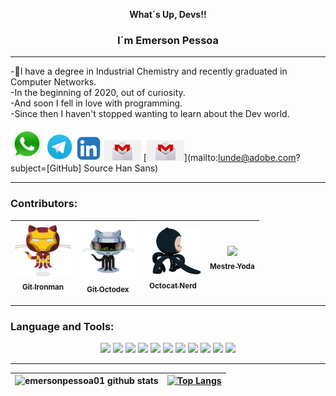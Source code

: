 <p align="center"><b> What´s Up, Devs!! </b></p>
<h3 align="center"><b> I´m Emerson Pessoa </b></h3>
<p center="center">
<hr>

-🌱I have a degree in Industrial Chemistry and recently graduated in Computer Networks.<br>
-In the beginning of 2020, out of curiosity.<br>
-And soon I fell in love with programming.<br>
-Since then I haven't stopped wanting to learn about the Dev world.<br>

<a href="https://api.whatsapp.com/send?phone=+5591989412049&text=Fala%20Dev!" target="_blank"><img src="image/images/whatsapp_4.png" width=52 ></a>
</a>
<a href="https://t.me/emersonpessoa05_10_2008" target="_blank"><img src="image/images/telegram_4.png" width=45 ></a>
<a href="https://www.linkedin.com/in/emersonpessoa" target="_blank"><img src="image/images/linkedin.png" width=40 ></a>
<a hef="eps011108@gmail.com?subject=[GitHub] Source Han Sans"><img src="image/images/gmail.png" width=60></a>
[<img src="image/images/gmail.png" width=60>](mailto:lunde@adobe.com?subject=[GitHub] Source Han Sans)

</p>
<hr>

### Contributors:
[<img src="image/images/gitironman.jpg" width=90 ><br><sub> Git Ironman </sub>](https://github.com/emersonpessoa01) | [<img src="image/gifs/gitoctodex.gif" width=90 ><br><sub> Git Octodex </sub>](https://github.com/emersonpessoa01) | [<img src="image/gifs/octocat.gif" width=90 ><br><sub> Octocat Nerd </sub>](https://github.com/emersonpessoa01) | [<img src="image/gifs/master-yoda.gif" width=115  heigth=120><br><sub> Mestre Yoda </sub>](https://github.com/emersonpessoa01) |
| :---: | :---: | :---: | :---: |

<hr>

### Language and Tools:
<p align="center">

<img src="https://img.shields.io/badge/html%20-%23E34F26.svg?&style=for-the-badge&logo=html5&logoColor=white"/>
<img src="https://img.shields.io/badge/css3%20-%231572B6.svg?&style=for-the-badge&logo=css3&logoColor=white"/>
<img src="https://img.shields.io/badge/javascript%20-%23323330.svg?&style=for-the-badge&logo=javascript&logoColor=%23F7DF1E"/>
<img src="https://img.shields.io/badge/node.js%20-%2343853D.svg?&style=for-the-badge&logo=node.js&logoColor=white"/>
<img src="https://img.shields.io/badge/react%20-%2314354C.svg?&style=for-the-badge&logo=react&logoColor=white"/>
<img src="https://img.shields.io/badge/mongodb-%23e6e6e6.svg?&style=for-the-badge&logo=mongodb&logoColor=rgb(51,204,51) "/>
<img src="https://img.shields.io/badge/linux-%2335495e.svg?&style=for-the-badge&logo=linux&logoColor=yellow"/>
<img src="https://img.shields.io/badge/netlify-%236600ff.svg?&style=for-the-badge&logo=netlify&logoColor=white"/>
<img src="https://img.shields.io/badge/heroku-%239933ff.svg?&style=for-the-badge&logo=heroku&logoColor=white"/>
<img src="https://img.shields.io/badge/github-%23DD0031.svg?&style=for-the-badge&logo=github&logoColor=white"/>
<img src="https://img.shields.io/badge/markdown-%23000000.svg?&style=for-the-badge&logo=markdown&logoColor=white"/>

 </p>
 <hr>
 
 ![emersonpessoa01 github stats](https://github-readme-stats.vercel.app/api?username=emersonpessoa01&theme=tokyonight&show_icons=true) | [![Top Langs](https://github-readme-stats.vercel.app/api/top-langs/?username=emersonpessoa01)](https://github.com/emersonpessoa01/github-readme-stats) | 
 | :---:| :---: |

<!--
**emersonpessoa01/emersonpessoa01** is a ✨ _special_ ✨ repository because its `README.md` (this file) appears on your GitHub profile.

Here are some ideas to get you started:

- 🔭 I’m currently working on ...
- 🌱 I’m currently learning ...
- 👯 I’m looking to collaborate on ...
- 🤔 I’m looking for help with ...
- 💬 Ask me about ...
- 📫 How to reach me: ...
- 😄 Pronouns: ...
- ⚡ Fun fact: ...
-->
